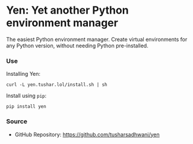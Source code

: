 # Yen: Yet another Python environment manager

The easiest Python environment manager. Create virtual environments for any Python version, without needing Python pre-installed.

### Use

Installing Yen:
```shell
curl -L yen.tushar.lol/install.sh | sh
```

Install using `pip`:
```shell
pip install yen
```

### Source

- GitHub Repository: https://github.com/tusharsadhwani/yen

